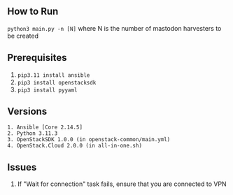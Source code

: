 ## How to Run
`python3 main.py -n [N]` where N is the number of mastodon harvesters to be created

## Prerequisites
1. `pip3.11 install ansible`
2. `pip3 install openstacksdk`
3. `pip3 install pyyaml`

## Versions
```
1. Ansible [Core 2.14.5]
2. Python 3.11.3
3. OpenStackSDK 1.0.0 (in openstack-common/main.yml)
4. OpenStack.Cloud 2.0.0 (in all-in-one.sh)
```

## Issues
1. If "Wait for connection" task fails, ensure that you are connected to VPN

